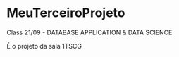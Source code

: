 # MeuTerceiroProjeto
Class 21/09 - DATABASE APPLICATION &amp; DATA SCIENCE

É o projeto da sala 1TSCG
